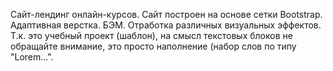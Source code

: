 Сайт-лендинг онлайн-курсов.	Сайт построен на основе сетки Bootstrap. Адаптивная верстка. БЭМ. Отработка различных визуальных эффектов. Т.к. это учебный проект (шаблон), на смысл текстовых блоков не обращайте внимание, это просто наполнение (набор слов по типу "Lorem...".
